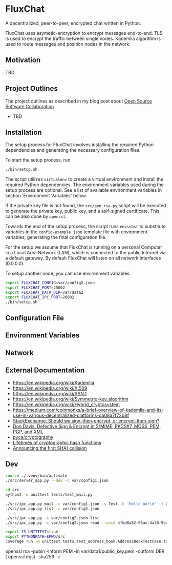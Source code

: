 # FluxChat

A decentralized, peer-to-peer, encrypted chat written in Python.

FluxChat uses asymetic-encryption to encrypt messages end-to-end. TLS is used to encrypt the traffic between single nodes. Kademlia algorithm is used to route messages and position nodes in the network.

## Motivation

TBD

## Project Outlines

The project outlines as described in my blog post about [Open Source Software Collaboration](https://blog.fox21.at/2019/02/21/open-source-software-collaboration.html).

- TBD

## Installation

The setup process for FluxChat involves installing the required Python dependencies and generating the necessary configuration files.

To start the setup process, run

```bash
./bin/setup.sh
```

The script utilizes `virtualenv` to create a virtual environment and install the required Python dependencies. The environment variables used during the setup process are optional. See a list of available environment variables in section 'Environment Variables' below.

If the private key file is not found, the `src/gen_rsa.py` script will be executed to generate the private key, public key, and a self-signed certificate. This can be also done by `openssl`.

Towards the end of the setup process, the script runs `envsubst` to substitute variables in the `config-example.json` template file with environment variables, generating the final configuration file.

For the setup we assume that FluxChat is running on a personal Computer in a Local Area Network (LAN), which is connected to the public Internet via a default gateway. By default FluxChat will listen on all network interfaces (0.0.0.0).

To setup another node, you can use environment variables.

```bash
export FLUXCHAT_CONFIG=var/config2.json
export FLUXCHAT_PORT=25002
export FLUXCHAT_DATA_DIR=var/data2
export FLUXCHAT_IPC_PORT=26002
./bin/setup.sh
```

## Configuration File

## Environment Variables

## Network

## External Documentation

- https://en.wikipedia.org/wiki/Kademlia
- https://en.wikipedia.org/wiki/X.509
- https://en.wikipedia.org/wiki/ASN.1
- https://en.wikipedia.org/wiki/Symmetric-key_algorithm
- https://en.wikipedia.org/wiki/Hybrid_cryptosystem
- https://medium.com/coinmonks/a-brief-overview-of-kademlia-and-its-use-in-various-decentralized-platforms-da08a7f72b8f
- [StackExchange: Should we sign-then-encrypt, or encrypt-then-sign?](https://crypto.stackexchange.com/questions/5458/should-we-sign-then-encrypt-or-encrypt-then-sign)
- [Don Davis: Defective Sign & Encrypt in S/MIME, PKCS#7, MOSS, PEM, PGP, and XML](https://theworld.com/~dtd/sign_encrypt/sign_encrypt7.html)
- [pyca/cryptography](https://cryptography.io/en/latest/)
- [Lifetimes of cryptographic hash functions](https://valerieaurora.org/hash.html)
- [Announcing the first SHA1 collision](https://security.googleblog.com/2017/02/announcing-first-sha1-collision.html)

## Dev

```bash
source ./.venv/bin/activate
./src/server_app.py --dev -c var/config1.json

cd src
python3 -m unittest tests/test_mail.py

./src/ipc_app.py mail -c var/config1.json -s Test -b 'Hello World' -t XYZ
./src/ipc_app.py list -c var/config2.json

./src/ipc_app.py -c var/config2.json list
./src/ipc_app.py -c var/config2.json read --uuid 4fbd8a82-05ac-4a30-9bad-4d9ff02661b2
```

```bash
export IS_UNITTEST=true
export PYTHONPATH=$PWD/src
coverage run -m unittest tests.test_address_book.AddressBookTestCase.test_save_load
```

openssl rsa -pubin -inform PEM -in var/data1/public_key.pem -outform DER | openssl dgst -sha256 -c
